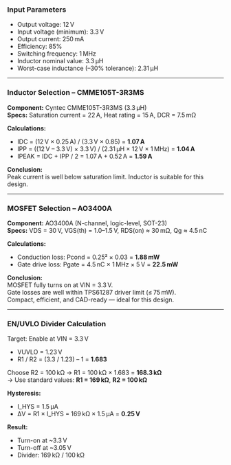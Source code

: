 ### Input Parameters

- Output voltage: 12 V  
- Input voltage (minimum): 3.3 V  
- Output current: 250 mA  
- Efficiency: 85%  
- Switching frequency: 1 MHz  
- Inductor nominal value: 3.3 µH  
- Worst-case inductance (–30% tolerance): 2.31 µH  

---

### Inductor Selection – CMME105T-3R3MS

**Component:** Cyntec CMME105T-3R3MS (3.3 µH)  
**Specs:** Saturation current = 22 A, Heat rating = 15 A, DCR = 7.5 mΩ

**Calculations:**

- IDC = (12 V × 0.25 A) / (3.3 V × 0.85) = **1.07 A**
- IPP = ((12 V – 3.3 V) × 3.3 V) / (2.31 µH × 12 V × 1 MHz) = **1.04 A**
- IPEAK = IDC + IPP / 2 = 1.07 A + 0.52 A = **1.59 A**

**Conclusion:**  
Peak current is well below saturation limit. Inductor is suitable for this design.

---

### MOSFET Selection – AO3400A

**Component:** AO3400A (N-channel, logic-level, SOT-23)  
**Specs:** VDS = 30 V, VGS(th) = 1.0–1.5 V, RDS(on) ≈ 30 mΩ, Qg ≈ 4.5 nC

**Calculations:**

- Conduction loss: Pcond = 0.25² × 0.03 = **1.88 mW**
- Gate drive loss: Pgate = 4.5 nC × 1 MHz × 5 V = **22.5 mW**

**Conclusion:**  
MOSFET fully turns on at VIN = 3.3 V.  
Gate losses are well within TPS61287 driver limit (≤ 75 mW).  
Compact, efficient, and CAD-ready — ideal for this design.

---

### EN/UVLO Divider Calculation

Target: Enable at VIN = 3.3 V

- VUVLO = 1.23 V  
- R1 / R2 = (3.3 / 1.23) – 1 = **1.683**

Choose R2 = 100 kΩ → R1 = 100 kΩ × 1.683 = **168.3 kΩ**  
→ Use standard values: **R1 = 169 kΩ**, **R2 = 100 kΩ**

**Hysteresis:**

- I_HYS = 1.5 µA  
- ΔV = R1 × I_HYS = 169 kΩ × 1.5 µA = **0.25 V**

**Result:**  
- Turn-on at ~3.3 V  
- Turn-off at ~3.05 V  
- Divider: 169 kΩ / 100 kΩ
